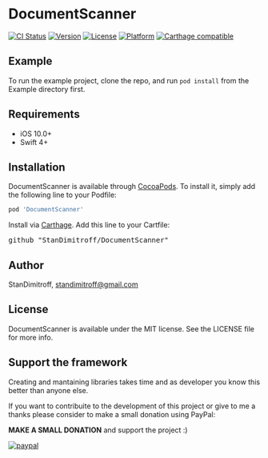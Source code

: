 # DocumentScanner

[![CI Status](http://img.shields.io/travis/StanDimitroff/DocumentScanner.svg?style=flat)](https://travis-ci.org/StanDimitroff/DocumentScanner)
[![Version](https://img.shields.io/cocoapods/v/DocumentScanner.svg?style=flat)](http://cocoapods.org/pods/DocumentScanner)
[![License](https://img.shields.io/cocoapods/l/DocumentScanner.svg?style=flat)](http://cocoapods.org/pods/DocumentScanner)
[![Platform](https://img.shields.io/cocoapods/p/DocumentScanner.svg?style=flat)](http://cocoapods.org/pods/DocumentScanner)
[![Carthage compatible](https://img.shields.io/badge/Carthage-compatible-4BC51D.svg?style=flat)](https://github.com/Carthage/Carthage)

## Example

To run the example project, clone the repo, and run `pod install` from the Example directory first.

## Requirements
* iOS 10.0+
* Swift 4+

## Installation

DocumentScanner is available through [CocoaPods](http://cocoapods.org). To install
it, simply add the following line to your Podfile:

```ruby
pod 'DocumentScanner'
```

Install via [Carthage](https://github.com/Carthage/Carthage). Add this line to your Cartfile:

<pre>github "StanDimitroff/DocumentScanner"</pre>

## Author

StanDimitroff, standimitroff@gmail.com

## License

DocumentScanner is available under the MIT license. See the LICENSE file for more info.

## Support the framework
Creating and mantaining libraries takes time and as developer you know this better than anyone else.

If you want to contribuite to the development of this project or give to me a thanks please consider to make a small donation using PayPal:

**MAKE A SMALL DONATION** and support the project :)

[![paypal](https://www.paypalobjects.com/en_US/i/btn/btn_donateCC_LG.gif)](https://www.paypal.me/standimitroff)


